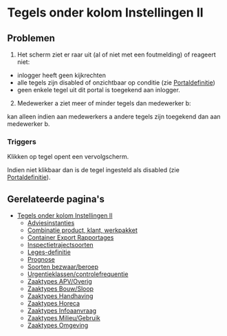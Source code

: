 # Tegels onder kolom Instellingen II

## Problemen

1) Het scherm ziet er raar uit (al of niet met een foutmelding) of reageert niet:

* inlogger heeft geen kijkrechten
* alle tegels zijn disabled of onzichtbaar op conditie (zie [Portaldefinitie](/docs/instellen_inrichten/portaldefinitie.md))
* geen enkele tegel uit dit portal is toegekend aan inlogger.

2) Medewerker a ziet meer of minder tegels dan medewerker b:

kan alleen indien aan medewerkers a andere tegels zijn toegekend dan aan medewerker b.

### Triggers

Klikken op tegel opent een vervolgscherm.

Indien niet klikbaar dan is de tegel ingesteld als disabled (zie [Portaldefinitie](/docs/instellen_inrichten/portaldefinitie.md)).

## Gerelateerde pagina's

* [Tegels onder kolom Instellingen II](/docs/probleemoplossing/portalen_en_moduleschermen/beheerportaal/tegels_onder_kolom_instellingen_ii.md)
  * [Adviesinstanties](/docs/probleemoplossing/portalen_en_moduleschermen/beheerportaal/tegels_onder_kolom_instellingen_ii/adviesinstanties.md)
  * [Combinatie product, klant, werkpakket](/docs/probleemoplossing/portalen_en_moduleschermen/beheerportaal/tegels_onder_kolom_instellingen_ii/combinatie_product_klant_werkpakket.md)
  * [Container Export Rapportages](/docs/probleemoplossing/portalen_en_moduleschermen/beheerportaal/tegels_onder_kolom_instellingen_ii/container_export_rapportages.md)
  * [Inspectietrajectsoorten](/docs/probleemoplossing/portalen_en_moduleschermen/beheerportaal/tegels_onder_kolom_instellingen_ii/inspectietrajectsoorten.md)
  * [Leges-definitie](/docs/probleemoplossing/portalen_en_moduleschermen/beheerportaal/tegels_onder_kolom_instellingen_ii/legesdefinitie.md)
  * [Prognose](/docs/probleemoplossing/portalen_en_moduleschermen/beheerportaal/tegels_onder_kolom_instellingen_ii/prognose.md)
  * [Soorten bezwaar/beroep](/docs/probleemoplossing/portalen_en_moduleschermen/beheerportaal/tegels_onder_kolom_instellingen_ii/soorten_bezwaar_beroep.md)
  * [Urgentieklassen/controlefrequentie](/docs/probleemoplossing/portalen_en_moduleschermen/beheerportaal/tegels_onder_kolom_instellingen_ii/urgentieklassen.md)
  * [Zaaktypes APV/Overig](/docs/probleemoplossing/portalen_en_moduleschermen/beheerportaal/tegels_onder_kolom_instellingen_ii/zaaktypes_apv_overig.md)
  * [Zaaktypes Bouw/Sloop](/docs/probleemoplossing/portalen_en_moduleschermen/beheerportaal/tegels_onder_kolom_instellingen_ii/zaaktypes_bouw_sloop.md)
  * [Zaaktypes Handhaving](/docs/probleemoplossing/portalen_en_moduleschermen/beheerportaal/tegels_onder_kolom_instellingen_ii/zaaktypes_handhaving.md)
  * [Zaaktypes Horeca](/docs/probleemoplossing/portalen_en_moduleschermen/beheerportaal/tegels_onder_kolom_instellingen_ii/zaaktypes_horeca.md)
  * [Zaaktypes Infoaanvraag](/docs/probleemoplossing/portalen_en_moduleschermen/beheerportaal/tegels_onder_kolom_instellingen_ii/zaaktypes_infoaanvraag.md)
  * [Zaaktypes Milieu/Gebruik](/docs/probleemoplossing/portalen_en_moduleschermen/beheerportaal/tegels_onder_kolom_instellingen_ii/zaaktypes_milieu_gebruik.md)
  * [Zaaktypes Omgeving](/docs/probleemoplossing/portalen_en_moduleschermen/beheerportaal/tegels_onder_kolom_instellingen_ii/zaaktypes_omgeving.md)
